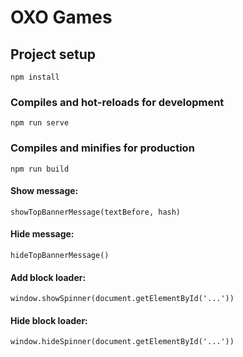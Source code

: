 # OXO Games

## Project setup
```
npm install
```

### Compiles and hot-reloads for development
```
npm run serve
```

### Compiles and minifies for production
```
npm run build
```

#### Show message:
```
showTopBannerMessage(textBefore, hash)
```

#### Hide message:
```
hideTopBannerMessage()
```

#### Add block loader:
```
window.showSpinner(document.getElementById('...'))
```

#### Hide block loader:
```
window.hideSpinner(document.getElementById('...'))
```
